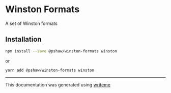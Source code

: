 # Winston Formats

A set of Winston formats

## Installation

```bash
npm install --save @pshaw/winston-formats winston
```
or
```bash
yarn add @pshaw/winston-formats winston
```

---
This documentation was generated using [writeme](https://www.npmjs.com/package/@writeme/core)
